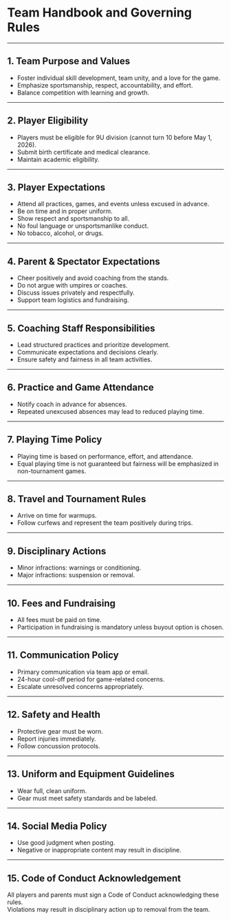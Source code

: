# Team Handbook and Governing Rules

---

## 1. Team Purpose and Values

- Foster individual skill development, team unity, and a love for the game.
- Emphasize sportsmanship, respect, accountability, and effort.
- Balance competition with learning and growth.

---

## 2. Player Eligibility

- Players must be eligible for 9U division (cannot turn 10 before May 1, 2026).
- Submit birth certificate and medical clearance.
- Maintain academic eligibility.

---

## 3. Player Expectations

- Attend all practices, games, and events unless excused in advance.
- Be on time and in proper uniform.
- Show respect and sportsmanship to all.
- No foul language or unsportsmanlike conduct.
- No tobacco, alcohol, or drugs.

---

## 4. Parent & Spectator Expectations

- Cheer positively and avoid coaching from the stands.
- Do not argue with umpires or coaches.
- Discuss issues privately and respectfully.
- Support team logistics and fundraising.

---

## 5. Coaching Staff Responsibilities

- Lead structured practices and prioritize development.
- Communicate expectations and decisions clearly.
- Ensure safety and fairness in all team activities.

---

## 6. Practice and Game Attendance

- Notify coach in advance for absences.
- Repeated unexcused absences may lead to reduced playing time.

---

## 7. Playing Time Policy

- Playing time is based on performance, effort, and attendance.
- Equal playing time is not guaranteed but fairness will be emphasized in non-tournament games.

---

## 8. Travel and Tournament Rules

- Arrive on time for warmups.
- Follow curfews and represent the team positively during trips.

---

## 9. Disciplinary Actions

- Minor infractions: warnings or conditioning.
- Major infractions: suspension or removal.

---

## 10. Fees and Fundraising

- All fees must be paid on time.
- Participation in fundraising is mandatory unless buyout option is chosen.

---

## 11. Communication Policy

- Primary communication via team app or email.
- 24-hour cool-off period for game-related concerns.
- Escalate unresolved concerns appropriately.

---

## 12. Safety and Health

- Protective gear must be worn.
- Report injuries immediately.
- Follow concussion protocols.

---

## 13. Uniform and Equipment Guidelines

- Wear full, clean uniform.
- Gear must meet safety standards and be labeled.

---

## 14. Social Media Policy

- Use good judgment when posting.
- Negative or inappropriate content may result in discipline.

---

## 15. Code of Conduct Acknowledgement

All players and parents must sign a Code of Conduct acknowledging these rules.  
Violations may result in disciplinary action up to removal from the team.
